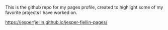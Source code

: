 This is the github repo for my pages profile, created to highlight some of my favorite projects I have worked on. 

https://jesperfjellin.github.io/jesper-fjellin-pages/
